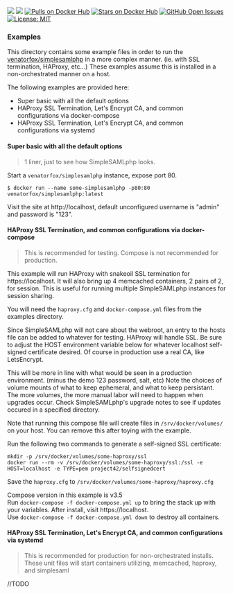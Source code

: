 [![](https://images.microbadger.com/badges/version/venatorfox/simplesamlphp:1.17.1.svg)](https://github.com/Venator-Fox/docker-simplesamlphp/network "View Network") [![](https://images.microbadger.com/badges/image/venatorfox/simplesamlphp:1.17.1.svg)](https://microbadger.com/images/venatorfox/simplesamlphp:1.17.1 "View layer metadata on MicroBadger") [![Pulls on Docker Hub](https://img.shields.io/docker/pulls/venatorfox/simplesamlphp.svg)](https://hub.docker.com/r/venatorfox/simplesamlphp)  [![Stars on Docker Hub](https://img.shields.io/docker/stars/venatorfox/simplesamlphp.svg)](https://hub.docker.com/r/venatorfox/simplesamlphp) [![GitHub Open Issues](https://img.shields.io/github/issues/Venator-Fox/docker-simplesamlphp.svg)](https://github.com/Venator-Fox/docker-simplesamlphp/issues) [![License: MIT](https://img.shields.io/badge/License-MIT-yellow.svg)](https://opensource.org/licenses/MIT)

### Examples

This directory contains some example files in order to run the [venatorfox/simplesamlphp](https://hub.docker.com/r/venatorfox/simplesamlphp/) in a more complex manner. (ie. with SSL termination, HAProxy, etc...) These examples assume this is installed in a non-orchestrated manner on a host.

The following examples are provided here:  
- Super basic with all the default options  
- HAProxy SSL Termination, Let's Encrypt CA, and common configurations via docker-compose  
- HAProxy SSL Termination, Let's Encrypt CA, and common configurations via systemd

#### Super basic with all the default options  
> 1 liner, just to see how SimpleSAMLphp looks.

Start a `venatorfox/simplesamlphp` instance, expose port 80.

```console
$ docker run --name some-simplesamlphp -p80:80 venatorfox/simplesamlphp:latest
```
Visit the site at http://localhost, default unconfigured username is "admin" and password is "123".

#### HAProxy SSL Termination, and common configurations via docker-compose  
> This is recommended for testing. Compose is not recommended for production.

This example will run HAProxy with snakeoil SSL termination for https://localhost.
It will also bring up 4 memcached containers, 2 pairs of 2, for session.
This is useful for running multiple SimpleSAMLphp instances for session sharing.

You will need the `haproxy.cfg` and `docker-compose.yml` files from the examples directory.

Since SimpleSAMLphp will not care about the webroot, an entry to the hosts file can be added to whatever for testing. HAProxy will handle SSL.
Be sure to adjust the HOST environment variable below for whatever localhost self-signed certificate desired.
Of course in production use a real CA, like LetsEncrypt.

This will be more in line with what would be seen in a production environment. (minus the demo 123 password, salt, etc)
Note the choices of volume mounts of what to keep ephemeral, and what to keep persistant.
The more volumes, the more manual labor will need to happen when upgrades occur.
Check SimpleSAMLphp's upgrade notes to see if updates occured in a specified directory.

Note that running this compose file will create files in `/srv/docker/volumes/` on your host.
You can remove this after toying with the example.

Run the following two commands to generate a self-signed SSL certificate:
```console
mkdir -p /srv/docker/volumes/some-haproxy/ssl
docker run --rm -v /srv/docker/volumes/some-haproxy/ssl:/ssl -e HOST=localhost -e TYPE=pem project42/selfsignedcert
```

Save the `haproxy.cfg` to `/srv/docker/volumes/some-haproxy/haproxy.cfg`

Compose version in this example is v3.5  
Run `docker-compose -f docker-compose.yml up` to bring the stack up with your variables.
After install, visit https://localhost.  
Use `docker-compose -f docker-compose.yml down` to destroy all containers.

#### HAProxy SSL Termination, Let's Encrypt CA, and common configurations via systemd  
> This is recommended for production for non-orchestrated installs. These unit files will start containers utilizing, memcached, haproxy, and simplesaml

//TODO

